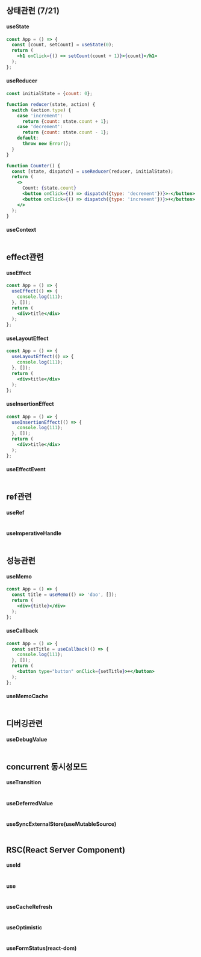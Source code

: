 ## 상태관련 (7/21)
#### useState
```jsx
const App = () => {
  const [count, setCount] = useState(0);
  return (
    <h1 onClick={() => setCount(count + 1)}>{count}</h1>
  );
};
```

#### useReducer
```jsx
const initialState = {count: 0};

function reducer(state, action) {
  switch (action.type) {
    case 'increment':
      return {count: state.count + 1};
    case 'decrement':
      return {count: state.count - 1};
    default:
      throw new Error();
  }
}

function Counter() {
  const [state, dispatch] = useReducer(reducer, initialState);
  return (
    <>
      Count: {state.count}
      <button onClick={() => dispatch({type: 'decrement'})}>-</button>
      <button onClick={() => dispatch({type: 'increment'})}>+</button>
    </>
  );
}
```

#### useContext
```jsx

```

## effect관련
#### useEffect
```jsx
const App = () => {
  useEffect(() => {
    console.log(111);
  }, []);
  return (
    <div>title</div>
  );
};
```

#### useLayoutEffect
```jsx
const App = () => {
  useLayoutEffect(() => {
    console.log(111);
  }, []);
  return (
    <div>title</div>
  );
};
```

#### useInsertionEffect
```jsx
const App = () => {
  useInsertionEffect(() => {
    console.log(111);
  }, []);
  return (
    <div>title</div>
  );
};
```

#### useEffectEvent
```jsx

```

## ref관련
#### useRef
```jsx

```

#### useImperativeHandle
```jsx

```

## 성능관련
#### useMemo
```jsx
const App = () => {
  const title = useMemo(() => 'dao', []);
  return (
    <div>{title}</div>
  );
};
```

#### useCallback
```jsx
const App = () => {
  const setTitle = useCallback(() => {
    console.log(111);
  }, []);
  return (
    <button type="button" onClick={setTitle}>+</button>
  );
};
```

#### useMemoCache
```jsx

```

## 디버깅관련
#### useDebugValue
```jsx

```

## concurrent 동시성모드
#### useTransition
```jsx

```

#### useDeferredValue
```jsx

```

#### useSyncExternalStore(useMutableSource)
```jsx

```

## RSC(React Server Component)
#### useId
```jsx

```

#### use
```jsx

```

#### useCacheRefresh
```jsx

```

#### useOptimistic
```jsx

```

#### useFormStatus(react-dom)
```jsx

```
